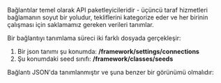 Bağlantılar temel olarak API paketleyicileridir - üçüncü taraf hizmetleri bağlamanın soyut bir yoludur, tekliflerini kategorize eder ve her birinin çalışması için saklamamız gereken verileri tanımlar.

Bir bağlantıyı tanımlama süreci iki farklı dosyada gerçekleşir:

1. Bir json tanımı şu konumda: **/framework/settings/connections**
2. Şu konumdaki seed sınıfı: **/framework/classes/seeds**

Bağlantı JSON'da tanımlanmıştır ve şuna benzer bir görünümü olmalıdır:

 <script src="https://gist.github.com/jessevondoom/2908c44b88db934aeec5.js"></script>
 
 

